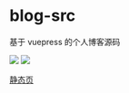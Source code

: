 # blog-src
基于 vuepress 的个人博客源码

[![](https://tokei.rs/b1/github/DeathKnightH/blog-src?category=files)](https://github.com/DeathKnightH/blog-src)
[![](https://tokei.rs/b1/github/DeathKnightH/blog-src?category=lines)](https://github.com/DeathKnightH/blog-src)

[静态页](https://deathknighth.github.io/)
